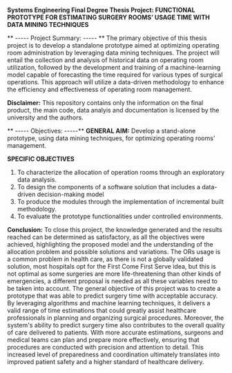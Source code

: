 **Systems Engineering Final Degree Thesis Project: FUNCTIONAL PROTOTYPE FOR ESTIMATING SURGERY ROOMS’ USAGE TIME WITH DATA MINING TECHNIQUES**

** ----- Project Summary: ----- **
The primary objective of this thesis project is to develop a standalone prototype aimed at optimizing operating room administration by leveraging data mining techniques. The project will entail the collection and analysis of historical data on operating room utilization, followed by the development and training of a machine-learning model capable of forecasting the time required for various types of surgical operations. This approach will utilize a data-driven methodology to enhance the efficiency and effectiveness of operating room management.

**Disclaimer:** This repository contains only the information on the final product, the main code, data analyis and documentation is licensed by the university and the authors. 

** ----- Objectives: -----**
**GENERAL AIM:**
Develop a stand-alone prototype, using data mining techniques, for optimizing operating rooms’ management.

**SPECIFIC OBJECTIVES**
1. To characterize the allocation of operation rooms through an exploratory data analysis.
2. To design the components of a software solution that includes a data-driven decision-making model 
3. To produce the modules through the implementation of incremental built methodology.
4. To evaluate the prototype functionalities under controlled environments.

**Conclusion:**
To close this project, the knowledge generated and the results reached can be determined as satisfactory, as all the objectives were achieved, highlighting the proposed model and the understanding of the allocation problem and possible solutions and variations. 
The ORs usage is a common problem in health care, as there is not a globally validated solution, most hospitals opt for the First Come First Serve idea, but this is not optimal as some surgeries are more life-threatening than other kinds of emergencies, a different proposal is needed as all these variables need to be taken into account.
The general objective of this project was to create a prototype that was able to predict surgery time with acceptable accuracy. By leveraging algorithms and machine learning techniques, it delivers a valid range of time estimations that could greatly assist healthcare professionals in planning and organizing surgical procedures. 
Moreover, the system's ability to predict surgery time also contributes to the overall quality of care delivered to patients. With more accurate estimations, surgeons and medical teams can plan and prepare more effectively, ensuring that procedures are conducted with precision and attention to detail. This increased level of preparedness and coordination ultimately translates into improved patient safety and a higher standard of healthcare delivery.
